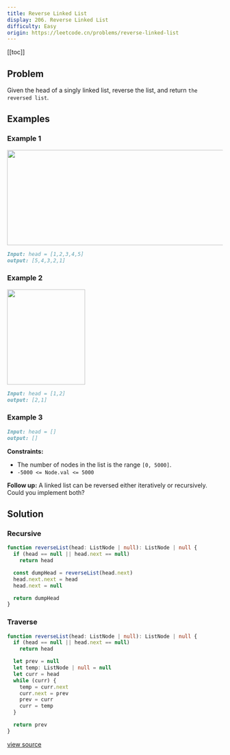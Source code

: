 ```yaml
---
title: Reverse Linked List
display: 206. Reverse Linked List
difficulty: Easy
origin: https://leetcode.cn/problems/reverse-linked-list
---
```


[[toc]]

## Problem

Given the head of a singly linked list, reverse the list, and return `the reversed list`.

## Examples

### Example 1

<img alt="" src="https://assets.leetcode.com/uploads/2021/02/19/rev1ex1.jpg" style="width: 542px; height: 222px;" />

```md
Input: head = [1,2,3,4,5]
output: [5,4,3,2,1]
```

### Example 2

<img alt="" src="https://assets.leetcode.com/uploads/2021/02/19/rev1ex2.jpg" style="width: 182px; height: 222px;" />

```md
Input: head = [1,2]
output: [2,1]
```

### Example 3

```md
Input: head = []
output: []
```

**Constraints:**

- The number of nodes in the list is the range `[0, 5000]`.
- `-5000 <= Node.val <= 5000`

**Follow up:** A linked list can be reversed either iteratively or recursively. Could you implement both?

## Solution

### Recursive

```ts
function reverseList(head: ListNode | null): ListNode | null {
  if (head == null || head.next == null)
    return head

  const dumpHead = reverseList(head.next)
  head.next.next = head
  head.next = null

  return dumpHead
}
```

### Traverse

```ts
function reverseList(head: ListNode | null): ListNode | null {
  if (head == null || head.next == null)
    return head

  let prev = null
  let temp: ListNode | null = null
  let curr = head
  while (curr) {
    temp = curr.next
    curr.next = prev
    prev = curr
    curr = temp
  }

  return prev
}
```

[view source](https://leetcode.cn/problems/reverse-linked-list)
